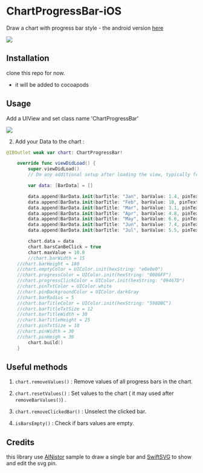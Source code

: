 # ChartProgressBar-iOS

Draw a chart with progress bar style - the android version [here](https://github.com/hadiidbouk/ChartProgressBar-Android)

![](https://i.imgur.com/ppZiu4s.png)

## Installation

clone this repo for now.
- it will be added to cocoapods

## Usage

Add a UIView and set class name 'ChartProgressBar'

![](https://i.imgur.com/l3utMxR.png)

2. Add your Data to the chart :

```swift
@IBOutlet weak var chart: ChartProgressBar!

    override func viewDidLoad() {
        super.viewDidLoad()
        // Do any additional setup after loading the view, typically from a nib.

        var data: [BarData] = []

        data.append(BarData.init(barTitle: "Jan", barValue: 1.4, pinText: "1.4$"))
        data.append(BarData.init(barTitle: "Feb", barValue: 10, pinText: "10$"))
        data.append(BarData.init(barTitle: "Mar", barValue: 3.1, pinText: "3.1$"))
        data.append(BarData.init(barTitle: "Apr", barValue: 4.8, pinText: "4.8$"))
        data.append(BarData.init(barTitle: "May", barValue: 6.6, pinText: "6.6$"))
        data.append(BarData.init(barTitle: "Jun", barValue: 7.4, pinText: "7.4$"))
        data.append(BarData.init(barTitle: "Jul", barValue: 5.5, pinText: "5.5$"))

        chart.data = data
        chart.barsCanBeClick = true
        chart.maxValue = 10.0
        //chart.barWidth = 15
	//chart.barHeight = 180
	//chart.emptyColor = UIColor.init(hexString: "e0e0e0")
	//chart.progressColor = UIColor.init(hexString: "0086FF")
	//chart.progressClickColor = UIColor.init(hexString: "09467D")
	//chart.pinTxtColor = UIColor.white
	//chart.pinBackgroundColor = UIColor.darkGray
	//chart.barRadius = 5
	//chart.barTitleColor = UIColor.init(hexString: "598DBC")
	//chart.barTitleTxtSize = 12
	//chart.barTitleWidth = 30
	//chart.barTitleHeight = 25
	//chart.pinTxtSize = 10
	//chart.pinWidth = 30
	//chart.pinHeigh = 30
        chart.build()
    }
```

## Useful methods

1. `chart.removeValues()` : Remove values of all progress bars in the chart.

2. `chart.resetValues()` : Set values to the chart ( it may used after `removeBarValues()`) .

3. `chart.removeClickedBar()` : Unselect the clicked bar.

4. `isBarsEmpty()` : Check if bars values are empty.

## Credits

this library use [AlNistor](https://github.com/AlNistor/vertical-progress-bar-swift) sample to draw a single bar and [SwiftSVG](https://github.com/mchoe/SwiftSVG) to show and edit the svg pin.
